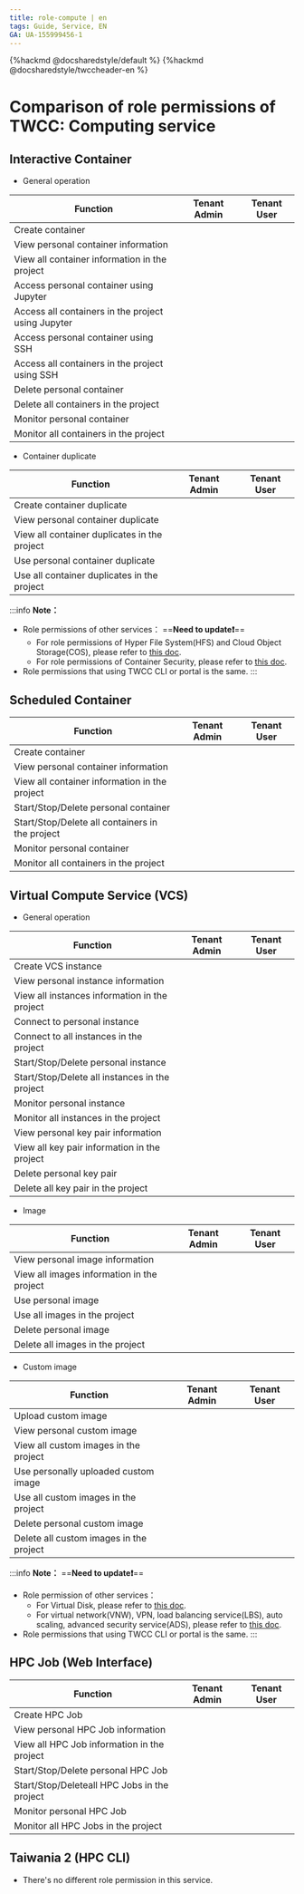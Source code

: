 ```yaml
---
title: role-compute | en
tags: Guide, Service, EN
GA: UA-155999456-1
---
```


{%hackmd @docsharedstyle/default %}
{%hackmd @docsharedstyle/twccheader-en %}

<style>
.fa-times{color:#ADADAD; font-size:25px}
.fa-check{color:#27a5bd; font-size:25px}
</style>

# Comparison of role permissions of TWCC: Computing service

## Interactive Container

- General operation

| Function | Tenant Admin | Tenant User |
| -------- | -------- | -------- |
|Create container|<i class="fa fa-check" aria-hidden="true"></i>|<i class="fa fa-check" aria-hidden="true"></i>
|View personal container information|<i class="fa fa-check" aria-hidden="true"></i>|<i class="fa fa-check" aria-hidden="true"></i>
|View all container information in the project|<i class="fa fa-check" aria-hidden="true"></i>|<i class="fa fa-times" aria-hidden="true"></i>|
|Access personal container using Jupyter|<i class="fa fa-check" aria-hidden="true"></i>|<i class="fa fa-check" aria-hidden="true"></i>
|Access all containers in the project using Jupyter|<i class="fa fa-check" aria-hidden="true"></i>|<i class="fa fa-times" aria-hidden="true"></i>|
|Access personal container using SSH|<i class="fa fa-check" aria-hidden="true"></i>|<i class="fa fa-check" aria-hidden="true"></i>
|Access all containers in the project using SSH|<i class="fa fa-times" aria-hidden="true"></i>|<i class="fa fa-times" aria-hidden="true"></i>|
|Delete personal container|<i class="fa fa-check" aria-hidden="true"></i>|<i class="fa fa-check" aria-hidden="true"></i>
|Delete all containers in the project|<i class="fa fa-check" aria-hidden="true"></i>|<i class="fa fa-times" aria-hidden="true"></i>|
|Monitor personal container|<i class="fa fa-check" aria-hidden="true"></i>|<i class="fa fa-check" aria-hidden="true"></i>
|Monitor all containers in the project|<i class="fa fa-check" aria-hidden="true"></i>|<i class="fa fa-times" aria-hidden="true"></i>|

- Container duplicate

| Function | Tenant Admin | Tenant User |
| -------- | -------- | -------- |
|Create container duplicate|<i class="fa fa-check" aria-hidden="true"></i>|<i class="fa fa-check" aria-hidden="true"></i>|
|View personal container duplicate|<i class="fa fa-check" aria-hidden="true"></i>|<i class="fa fa-check" aria-hidden="true"></i>
|View all container duplicates in the project|<i class="fa fa-times" aria-hidden="true"></i>|<i class="fa fa-times" aria-hidden="true"></i>|
|Use personal container duplicate|<i class="fa fa-check" aria-hidden="true"></i>|<i class="fa fa-check" aria-hidden="true"></i>
|Use all container duplicates in the project|<i class="fa fa-check" aria-hidden="true"></i>|<i class="fa fa-check" aria-hidden="true"></i>|


:::info
<i class="fa fa-paperclip fa-20" aria-hidden="true"></i> **Note：** 
- Role permissions of other services：
==**Need to update:exclamation:**==
    - For role permissions of Hyper File System(HFS) and Cloud Object Storage(COS), please refer to [<ins>this doc</ins>](https://man.twcc.ai/@twccdocs/role-main-en/https%3A%2F%2Fman.twcc.ai%2F%40twccdocs%2Frole-storage-zh).
    - For role permissions of Container Security, please refer to [<ins>this doc</ins>](https://man.twcc.ai/@twccdocs/role-main-en/https%3A%2F%2Fman.twcc.ai%2F%40twccdocs%2Frole-netndsec-zh#%E5%AE%B9%E5%99%A8%E9%80%A3%E7%B7%9A%E5%AE%89%E5%85%A8).
- Role permissions that using TWCC CLI or portal is the same.
:::


## Scheduled Container


| Function | Tenant Admin | Tenant User |
| -------- | -------- | -------- |
|Create container|<i class="fa fa-check" aria-hidden="true"></i>|<i class="fa fa-check" aria-hidden="true"></i>
|View personal container information|<i class="fa fa-check" aria-hidden="true"></i>|<i class="fa fa-check" aria-hidden="true"></i>
|View all container information in the project|<i class="fa fa-check" aria-hidden="true"></i>|<i class="fa fa-times" aria-hidden="true"></i>|
|Start/Stop/Delete personal container|<i class="fa fa-check" aria-hidden="true"></i>|<i class="fa fa-check" aria-hidden="true"></i>
|Start/Stop/Delete all containers in the project|<i class="fa fa-check" aria-hidden="true"></i>|<i class="fa fa-times" aria-hidden="true"></i>|
|Monitor personal container|<i class="fa fa-check" aria-hidden="true"></i>|<i class="fa fa-check" aria-hidden="true"></i>
|Monitor all containers in the project|<i class="fa fa-check" aria-hidden="true"></i>|<i class="fa fa-times" aria-hidden="true"></i>|

## Virtual Compute Service (VCS)

- General operation

| Function | Tenant Admin | Tenant User |
| -------- | -------- | -------- |
|Create VCS instance|<i class="fa fa-check" aria-hidden="true"></i>|<i class="fa fa-check" aria-hidden="true"></i>
|View personal instance information|<i class="fa fa-check" aria-hidden="true"></i>|<i class="fa fa-check" aria-hidden="true"></i>
|View all instances information in the project|<i class="fa fa-check" aria-hidden="true"></i>|<i class="fa fa-times" aria-hidden="true"></i>
|Connect to personal instance|<i class="fa fa-check" aria-hidden="true"></i>|<i class="fa fa-check" aria-hidden="true"></i>
|Connect to all instances in the project|<i class="fa fa-times" aria-hidden="true"></i>|<i class="fa fa-times" aria-hidden="true"></i>
|Start/Stop/Delete personal instance|<i class="fa fa-check" aria-hidden="true"></i>|<i class="fa fa-check" aria-hidden="true"></i>
|Start/Stop/Delete all instances in the project|<i class="fa fa-check" aria-hidden="true"></i>|<i class="fa fa-times" aria-hidden="true"></i>
|Monitor personal instance|<i class="fa fa-check" aria-hidden="true"></i>|<i class="fa fa-check" aria-hidden="true"></i>
|Monitor all instances in the project|<i class="fa fa-check" aria-hidden="true"></i>|<i class="fa fa-times" aria-hidden="true"></i>
|View personal key pair information|<i class="fa fa-check" aria-hidden="true"></i>|<i class="fa fa-check" aria-hidden="true"></i>
|View all key pair information in the project|<i class="fa fa-times" aria-hidden="true"></i>|<i class="fa fa-times" aria-hidden="true"></i>
|Delete personal key pair|<i class="fa fa-check" aria-hidden="true"></i>|<i class="fa fa-check" aria-hidden="true"></i>
|Delete all key pair in the project|<i class="fa fa-times" aria-hidden="true"></i>|<i class="fa fa-times" aria-hidden="true"></i>

- Image

| Function | Tenant Admin | Tenant User |
| -------- | -------- | -------- |
|View personal image information|<i class="fa fa-check" aria-hidden="true"></i>|<i class="fa fa-check" aria-hidden="true"></i>
|View all images information in the project|<i class="fa fa-check" aria-hidden="true"></i>|<i class="fa fa-times" aria-hidden="true"></i>
|Use personal image|<i class="fa fa-check" aria-hidden="true"></i>|<i class="fa fa-check" aria-hidden="true"></i>
|Use all images in the project|<i class="fa fa-check" aria-hidden="true"></i>|<i class="fa fa-times" aria-hidden="true"></i>
|Delete personal image|<i class="fa fa-check" aria-hidden="true"></i>|<i class="fa fa-check" aria-hidden="true"></i>
|Delete all images in the project|<i class="fa fa-check" aria-hidden="true"></i>|<i class="fa fa-times" aria-hidden="true"></i>

- Custom image

| Function | Tenant Admin | Tenant User |
| -------- | -------- | -------- |
|Upload custom image|<i class="fa fa-check" aria-hidden="true"></i>|<i class="fa fa-check" aria-hidden="true"></i>
|View personal custom image|<i class="fa fa-check" aria-hidden="true"></i>|<i class="fa fa-check" aria-hidden="true"></i>
|View all custom images in the project|<i class="fa fa-check" aria-hidden="true"></i>|<i class="fa fa-times" aria-hidden="true"></i>
|Use personally uploaded custom image|<i class="fa fa-check" aria-hidden="true"></i>|<i class="fa fa-check" aria-hidden="true"></i>
|Use all custom images in the project|<i class="fa fa-check" aria-hidden="true"></i>|<i class="fa fa-check" aria-hidden="true"></i>
|Delete personal custom image|<i class="fa fa-check" aria-hidden="true"></i>|<i class="fa fa-check" aria-hidden="true"></i>
|Delete all custom images in the project|<i class="fa fa-check" aria-hidden="true"></i>|<i class="fa fa-times" aria-hidden="true"></i>

:::info
<i class="fa fa-paperclip fa-20" aria-hidden="true"></i> **Note：** 
==**Need to update:exclamation:**==
- Role permission of other services：
    - For Virtual Disk, please refer to [<ins>this doc</ins>](https://man.twcc.ai/@twccdocs/role-main-en/https%3A%2F%2Fman.twcc.ai%2F%40twccdocs%2Frole-storage-zh#%E5%8D%80%E5%A1%8A%E5%84%B2%E5%AD%98%E6%9C%8D%E5%8B%99).
    - For virtual network(VNW), VPN, load balancing service(LBS), auto scaling, advanced security service(ADS), please refer to [<ins>this doc</ins>](https://man.twcc.ai/@twccdocs/role-main-en/https%3A%2F%2Fman.twcc.ai%2F%40twccdocs%2Frole-netndsec-en).
- Role permissions that using TWCC CLI or portal is the same.
:::

## HPC Job (Web Interface)

| Function | Tenant Admin | Tenant User |
| -------- | -------- | -------- |
|Create HPC Job|<i class="fa fa-check" aria-hidden="true"></i>|<i class="fa fa-check" aria-hidden="true"></i>
|View personal HPC Job information|<i class="fa fa-check" aria-hidden="true"></i>|<i class="fa fa-check" aria-hidden="true"></i>
|View all HPC Job information in the project|<i class="fa fa-check" aria-hidden="true"></i>|<i class="fa fa-times" aria-hidden="true"></i>
|Start/Stop/Delete personal HPC Job|<i class="fa fa-check" aria-hidden="true"></i>|<i class="fa fa-check" aria-hidden="true"></i>
|Start/Stop/Deleteall HPC Jobs in the project|<i class="fa fa-check" aria-hidden="true"></i>|<i class="fa fa-times" aria-hidden="true"></i>
|Monitor personal HPC Job|<i class="fa fa-check" aria-hidden="true"></i>|<i class="fa fa-check" aria-hidden="true"></i>
|Monitor all HPC Jobs in the project|<i class="fa fa-check" aria-hidden="true"></i>|<i class="fa fa-times" aria-hidden="true"></i>


## Taiwania 2 (HPC CLI)

- There's no different role permission in this service.
